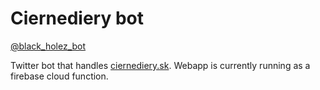 # Ciernediery bot

[@black_holez_bot](https://twitter.com/black_holez_bot)

Twitter bot that handles [ciernediery.sk](https://eshop.ciernediery.sk). Webapp is currently running as a firebase cloud function.
